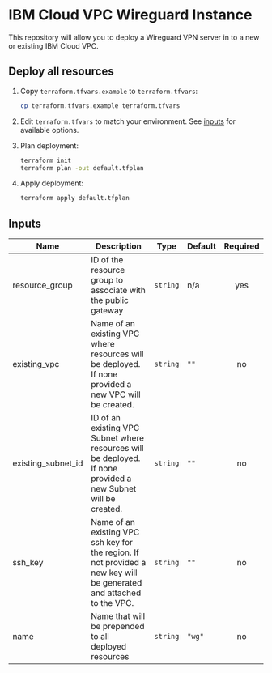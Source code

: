 # IBM Cloud VPC Wireguard Instance
This repository will allow you to deploy a Wireguard VPN server in to a new or existing IBM Cloud VPC. 

## Deploy all resources

1. Copy `terraform.tfvars.example` to `terraform.tfvars`:

   ```sh
   cp terraform.tfvars.example terraform.tfvars
   ```

1. Edit `terraform.tfvars` to match your environment. See [inputs](#inputs) for available options.
1. Plan deployment:

   ```sh
   terraform init
   terraform plan -out default.tfplan
   ```

1. Apply deployment:

   ```sh
   terraform apply default.tfplan
   ```
   
## Inputs

| Name | Description | Type | Default | Required |
|------|-------------|------|---------|:--------:|
| resource\_group | ID of the resource group to associate with the public gateway | `string` | n/a | yes |
| existing\_vpc | Name of an existing VPC where resources will be deployed. If none provided a new VPC will be created. | `string` | `""` | no |
| existing\_subnet\_id | ID of an existing VPC Subnet where resources will be deployed. If none provided a new Subnet will be created. | `string` | `""` | no |
| ssh\_key | Name of an existing VPC ssh key for the region. If not provided a new key will be generated and attached to the VPC. | `string` | `""` | no |
| name | Name that will be prepended to all deployed resources | `string` | `"wg"` | no |

